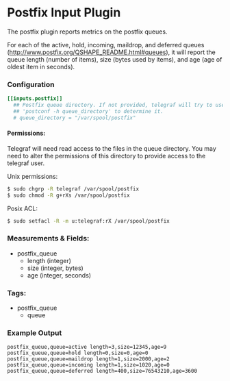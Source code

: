# Postfix Input Plugin

The postfix plugin reports metrics on the postfix queues.

For each of the active, hold, incoming, maildrop, and deferred queues (http://www.postfix.org/QSHAPE_README.html#queues), it will report the queue length (number of items), size (bytes used by items), and age (age of oldest item in seconds).

### Configuration

```toml
[[inputs.postfix]]
  ## Postfix queue directory. If not provided, telegraf will try to use
  ## 'postconf -h queue_directory' to determine it.
  # queue_directory = "/var/spool/postfix"
```

#### Permissions:

Telegraf will need read access to the files in the queue directory.  You may
need to alter the permissions of this directory to provide access to the
telegraf user.

Unix permissions:
```sh
$ sudo chgrp -R telegraf /var/spool/postfix
$ sudo chmod -R g+rXs /var/spool/postfix
```

Posix ACL:
```sh
$ sudo setfacl -R -m u:telegraf:rX /var/spool/postfix
```

### Measurements & Fields:

- postfix_queue
    - length (integer)
    - size (integer, bytes)
    - age (integer, seconds)

### Tags:

- postfix_queue
    - queue

### Example Output

```
postfix_queue,queue=active length=3,size=12345,age=9
postfix_queue,queue=hold length=0,size=0,age=0
postfix_queue,queue=maildrop length=1,size=2000,age=2
postfix_queue,queue=incoming length=1,size=1020,age=0
postfix_queue,queue=deferred length=400,size=76543210,age=3600
```
